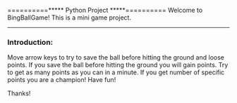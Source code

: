 ==========***** Python Project *****==========
Welcome to BingBallGame!
This is a mini game project.

*****************************************************************
### Introduction: ###
Move arrow keys to try to save the ball before hitting the ground and loose points.
If you save the ball before hitting the ground you will gain points.
Try to get as many points as you can in a minute.
If you get number of specific points you are a champion!
Have fun!

Thanks!